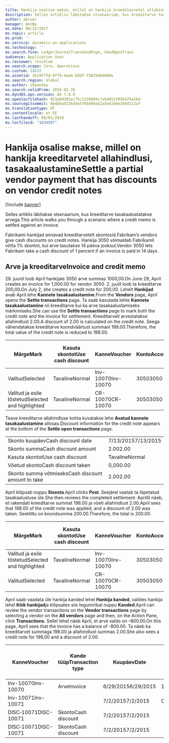 ```yaml
---
title: Hankija osalise makse, millel on hankija kreeditarvetel allahindlusi, tasakaalustamine
description: Selles artiklis läbitakse stsenaarium, kus kreeditarve tasakaalustatakse arvega.
author: abruer
manager: AnnBe
ms.date: 08/22/2017
ms.topic: article
ms.prod: ''
ms.service: dynamics-ax-applications
ms.technology: ''
ms.search.form: LedgerJournalTransVendPaym, VendOpenTrans
audience: Application User
ms.reviewer: roschlom
ms.search.scope: Core, Operations
ms.custom: 14222
ms.assetid: 2b19f7fd-9ff9-4ee4-bddf-f582946d008e
ms.search.region: Global
ms.author: shpandey
ms.search.validFrom: 2016-02-28
ms.dyn365.ops.version: AX 7.0.0
ms.openlocfilehash: 923ab0305ac75c1156984c7a6d051f036479a16d
ms.sourcegitcommit: 8b4b6a9226d4e5f66498ab2a5b4160e26dd112af
ms.translationtype: HT
ms.contentlocale: et-EE
ms.lasthandoff: 08/01/2019
ms.locfileid: "1834507"
---
```

# <a name="settle-a-partial-vendor-payment-that-has-discounts-on-vendor-credit-notes"></a><span data-ttu-id="75eed-103">Hankija osalise makse, millel on hankija kreeditarvetel allahindlusi, tasakaalustamine</span><span class="sxs-lookup"><span data-stu-id="75eed-103">Settle a partial vendor payment that has discounts on vendor credit notes</span></span>

[!include [banner](../includes/banner.md)]

<span data-ttu-id="75eed-104">Selles artiklis läbitakse stsenaarium, kus kreeditarve tasakaalustatakse arvega.</span><span class="sxs-lookup"><span data-stu-id="75eed-104">This article walks you through a scenario where a credit memo is settled against an invoice.</span></span>

<span data-ttu-id="75eed-105">Fabrikami hankijad annavad kreeditarvetelt skontosid.</span><span class="sxs-lookup"><span data-stu-id="75eed-105">Fabrikam’s vendors give cash discounts on credit notes.</span></span> <span data-ttu-id="75eed-106">Hankija 3050 võimaldab Fabrikamil võtta 1% skontot, kui arve tasutakse 14 päeva jooksul.</span><span class="sxs-lookup"><span data-stu-id="75eed-106">Vendor 3050 lets Fabrikam take a cash discount of 1 percent if an invoice is paid in 14 days.</span></span>

## <a name="invoice-and-credit-memo"></a><span data-ttu-id="75eed-107">Arve ja kreeditarve</span><span class="sxs-lookup"><span data-stu-id="75eed-107">Invoice and credit memo</span></span>
<span data-ttu-id="75eed-108">29. juunil loob April hankijale 3050 arve summas 1000,00.</span><span class="sxs-lookup"><span data-stu-id="75eed-108">On June 29, April creates an invoice for 1,000.00 for vendor 3050.</span></span> <span data-ttu-id="75eed-109">2. juulil loob ta kreeditarve 200,00.</span><span class="sxs-lookup"><span data-stu-id="75eed-109">On July 2, she creates a credit note for 200.00.</span></span> <span data-ttu-id="75eed-110">Lehelt **Hankijad** avab April lehe **Kannete tasakaalustamine**.</span><span class="sxs-lookup"><span data-stu-id="75eed-110">From the **Vendors** page, April opens the **Settle transactions** page.</span></span> <span data-ttu-id="75eed-111">Ta saab kasutada lehte **Kannete tasakaalustamine** nii kreeditarve kui ka arve tasakaalustamiseks märkimiseks.</span><span class="sxs-lookup"><span data-stu-id="75eed-111">She can use the **Settle transactions** page to mark both the credit note and the invoice for settlement.</span></span> <span data-ttu-id="75eed-112">Kreeditarvelt arvestatakse allahindlust 2.00.</span><span class="sxs-lookup"><span data-stu-id="75eed-112">A discount of 2.00 is calculated on the credit note.</span></span> <span data-ttu-id="75eed-113">Seega vähendatakse kreeditarve koondväärtust summani 198.00.</span><span class="sxs-lookup"><span data-stu-id="75eed-113">Therefore, the total value of the credit note is reduced to 198.00.</span></span>

| <span data-ttu-id="75eed-114">Märge</span><span class="sxs-lookup"><span data-stu-id="75eed-114">Mark</span></span>                     | <span data-ttu-id="75eed-115">Kasuta skontot</span><span class="sxs-lookup"><span data-stu-id="75eed-115">Use cash discount</span></span> | <span data-ttu-id="75eed-116">Kanne</span><span class="sxs-lookup"><span data-stu-id="75eed-116">Voucher</span></span>   | <span data-ttu-id="75eed-117">Konto</span><span class="sxs-lookup"><span data-stu-id="75eed-117">Account</span></span> | <span data-ttu-id="75eed-118">Kuupäev</span><span class="sxs-lookup"><span data-stu-id="75eed-118">Date</span></span>      | <span data-ttu-id="75eed-119">Tähtaeg</span><span class="sxs-lookup"><span data-stu-id="75eed-119">Due date</span></span>  | <span data-ttu-id="75eed-120">Arve</span><span class="sxs-lookup"><span data-stu-id="75eed-120">Invoice</span></span> | <span data-ttu-id="75eed-121">Summa kandevaluutas</span><span class="sxs-lookup"><span data-stu-id="75eed-121">Amount in transaction currency</span></span> | <span data-ttu-id="75eed-122">Valuuta</span><span class="sxs-lookup"><span data-stu-id="75eed-122">Currency</span></span> | <span data-ttu-id="75eed-123">Tasakaalustatav summa</span><span class="sxs-lookup"><span data-stu-id="75eed-123">Amount to settle</span></span> |
|--------------------------|-------------------|-----------|---------|-----------|-----------|---------|--------------------------------|----------|------------------|
| <span data-ttu-id="75eed-124">Valitud</span><span class="sxs-lookup"><span data-stu-id="75eed-124">Selected</span></span>                 | <span data-ttu-id="75eed-125">Tavaline</span><span class="sxs-lookup"><span data-stu-id="75eed-125">Normal</span></span>            | <span data-ttu-id="75eed-126">Inv-10070</span><span class="sxs-lookup"><span data-stu-id="75eed-126">Inv-10070</span></span> | <span data-ttu-id="75eed-127">3050</span><span class="sxs-lookup"><span data-stu-id="75eed-127">3050</span></span>    | <span data-ttu-id="75eed-128">6/29/2015</span><span class="sxs-lookup"><span data-stu-id="75eed-128">6/29/2015</span></span> | <span data-ttu-id="75eed-129">7/29/2015</span><span class="sxs-lookup"><span data-stu-id="75eed-129">7/29/2015</span></span> | <span data-ttu-id="75eed-130">10070</span><span class="sxs-lookup"><span data-stu-id="75eed-130">10070</span></span>   | <span data-ttu-id="75eed-131">–1000.00</span><span class="sxs-lookup"><span data-stu-id="75eed-131">-1,000.00</span></span>                      | <span data-ttu-id="75eed-132">USA dollar</span><span class="sxs-lookup"><span data-stu-id="75eed-132">USD</span></span>      | <span data-ttu-id="75eed-133">–990.00</span><span class="sxs-lookup"><span data-stu-id="75eed-133">-990.00</span></span>          |
| <span data-ttu-id="75eed-134">Valitud ja esile tõstetud</span><span class="sxs-lookup"><span data-stu-id="75eed-134">Selected and highlighted</span></span> | <span data-ttu-id="75eed-135">Tavaline</span><span class="sxs-lookup"><span data-stu-id="75eed-135">Normal</span></span>            | <span data-ttu-id="75eed-136">CR-10070</span><span class="sxs-lookup"><span data-stu-id="75eed-136">CR-10070</span></span>  | <span data-ttu-id="75eed-137">3050</span><span class="sxs-lookup"><span data-stu-id="75eed-137">3050</span></span>    | <span data-ttu-id="75eed-138">7/2/2015</span><span class="sxs-lookup"><span data-stu-id="75eed-138">7/2/2015</span></span>  | <span data-ttu-id="75eed-139">7/29/2015</span><span class="sxs-lookup"><span data-stu-id="75eed-139">7/29/2015</span></span> |         | <span data-ttu-id="75eed-140">200,00</span><span class="sxs-lookup"><span data-stu-id="75eed-140">200.00</span></span>                         | <span data-ttu-id="75eed-141">USA dollar</span><span class="sxs-lookup"><span data-stu-id="75eed-141">USD</span></span>      | <span data-ttu-id="75eed-142">198.00</span><span class="sxs-lookup"><span data-stu-id="75eed-142">198.00</span></span>           |

<span data-ttu-id="75eed-143">Teave kreeditarve allahindluse kohta kuvatakse lehe **Avatud kannete tasakaalustamine** allosas.</span><span class="sxs-lookup"><span data-stu-id="75eed-143">Discount information for the credit note appears at the bottom of the **Settle open transactions** page.</span></span>

|                              |           |
|------------------------------|-----------|
| <span data-ttu-id="75eed-144">Skonto kuupäev</span><span class="sxs-lookup"><span data-stu-id="75eed-144">Cash discount date</span></span>           | <span data-ttu-id="75eed-145">7/13/2015</span><span class="sxs-lookup"><span data-stu-id="75eed-145">7/13/2015</span></span> |
| <span data-ttu-id="75eed-146">Skonto summa</span><span class="sxs-lookup"><span data-stu-id="75eed-146">Cash discount amount</span></span>         | <span data-ttu-id="75eed-147">2.00</span><span class="sxs-lookup"><span data-stu-id="75eed-147">2.00</span></span>      |
| <span data-ttu-id="75eed-148">Kasuta skontot</span><span class="sxs-lookup"><span data-stu-id="75eed-148">Use cash discount</span></span>            | <span data-ttu-id="75eed-149">Tavaline</span><span class="sxs-lookup"><span data-stu-id="75eed-149">Normal</span></span>    |
| <span data-ttu-id="75eed-150">Võetud skonto</span><span class="sxs-lookup"><span data-stu-id="75eed-150">Cash discount taken</span></span>          | <span data-ttu-id="75eed-151">0,00</span><span class="sxs-lookup"><span data-stu-id="75eed-151">0.00</span></span>      |
| <span data-ttu-id="75eed-152">Skonto summa võtmiseks</span><span class="sxs-lookup"><span data-stu-id="75eed-152">Cash discount amount to take</span></span> | <span data-ttu-id="75eed-153">2.00</span><span class="sxs-lookup"><span data-stu-id="75eed-153">2.00</span></span>      |

<span data-ttu-id="75eed-154">April klõpsab nuppu **Sisesta**.</span><span class="sxs-lookup"><span data-stu-id="75eed-154">April clicks **Post**.</span></span> <span data-ttu-id="75eed-155">Seejärel vaatab ta lõpetatud tasakaalustuse üle.</span><span class="sxs-lookup"><span data-stu-id="75eed-155">She then reviews the completed settlement.</span></span> <span data-ttu-id="75eed-156">Aprillil näeb, et rakendati kreeditarve summat 198.00 ja võeti allahindlust 2.00.</span><span class="sxs-lookup"><span data-stu-id="75eed-156">April sees that 198.00 of the credit note was applied, and a discount of 2.00 was taken.</span></span> <span data-ttu-id="75eed-157">Seetõttu on koondsumma 200.00.</span><span class="sxs-lookup"><span data-stu-id="75eed-157">Therefore, the total is 200.00.</span></span>

| <span data-ttu-id="75eed-158">Märge</span><span class="sxs-lookup"><span data-stu-id="75eed-158">Mark</span></span>                     | <span data-ttu-id="75eed-159">Kasuta skontot</span><span class="sxs-lookup"><span data-stu-id="75eed-159">Use cash discount</span></span> | <span data-ttu-id="75eed-160">Kanne</span><span class="sxs-lookup"><span data-stu-id="75eed-160">Voucher</span></span>   | <span data-ttu-id="75eed-161">Konto</span><span class="sxs-lookup"><span data-stu-id="75eed-161">Account</span></span> | <span data-ttu-id="75eed-162">Kuupäev</span><span class="sxs-lookup"><span data-stu-id="75eed-162">Date</span></span>      | <span data-ttu-id="75eed-163">Tähtaeg</span><span class="sxs-lookup"><span data-stu-id="75eed-163">Due date</span></span>  | <span data-ttu-id="75eed-164">Arve</span><span class="sxs-lookup"><span data-stu-id="75eed-164">Invoice</span></span>  | <span data-ttu-id="75eed-165">Summa kandevaluutas</span><span class="sxs-lookup"><span data-stu-id="75eed-165">Amount in transaction currency</span></span> | <span data-ttu-id="75eed-166">Valuuta</span><span class="sxs-lookup"><span data-stu-id="75eed-166">Currency</span></span> | <span data-ttu-id="75eed-167">Tasakaalustatav summa</span><span class="sxs-lookup"><span data-stu-id="75eed-167">Amount to settle</span></span> |
|--------------------------|-------------------|-----------|---------|-----------|-----------|----------|--------------------------------|----------|------------------|
| <span data-ttu-id="75eed-168">Valitud ja esile tõstetud</span><span class="sxs-lookup"><span data-stu-id="75eed-168">Selected and highlighted</span></span> | <span data-ttu-id="75eed-169">Tavaline</span><span class="sxs-lookup"><span data-stu-id="75eed-169">Normal</span></span>            | <span data-ttu-id="75eed-170">Inv-10070</span><span class="sxs-lookup"><span data-stu-id="75eed-170">Inv-10070</span></span> | <span data-ttu-id="75eed-171">3050</span><span class="sxs-lookup"><span data-stu-id="75eed-171">3050</span></span>    | <span data-ttu-id="75eed-172">6/29/2015</span><span class="sxs-lookup"><span data-stu-id="75eed-172">6/29/2015</span></span> | <span data-ttu-id="75eed-173">7/29/2015</span><span class="sxs-lookup"><span data-stu-id="75eed-173">7/29/2015</span></span> | <span data-ttu-id="75eed-174">10070</span><span class="sxs-lookup"><span data-stu-id="75eed-174">10070</span></span>    | <span data-ttu-id="75eed-175">–1000.00</span><span class="sxs-lookup"><span data-stu-id="75eed-175">-1,000.00</span></span>                      | <span data-ttu-id="75eed-176">USA dollar</span><span class="sxs-lookup"><span data-stu-id="75eed-176">USD</span></span>      | <span data-ttu-id="75eed-177">–200.00</span><span class="sxs-lookup"><span data-stu-id="75eed-177">-200.00</span></span>          |
| <span data-ttu-id="75eed-178">Valitud</span><span class="sxs-lookup"><span data-stu-id="75eed-178">Selected</span></span>                 | <span data-ttu-id="75eed-179">Tavaline</span><span class="sxs-lookup"><span data-stu-id="75eed-179">Normal</span></span>            | <span data-ttu-id="75eed-180">CR-10070</span><span class="sxs-lookup"><span data-stu-id="75eed-180">CR-10070</span></span>  | <span data-ttu-id="75eed-181">3050</span><span class="sxs-lookup"><span data-stu-id="75eed-181">3050</span></span>    | <span data-ttu-id="75eed-182">7/2/2015</span><span class="sxs-lookup"><span data-stu-id="75eed-182">7/2/2015</span></span>  | <span data-ttu-id="75eed-183">7/29/2015</span><span class="sxs-lookup"><span data-stu-id="75eed-183">7/29/2015</span></span> | <span data-ttu-id="75eed-184">CR-10070</span><span class="sxs-lookup"><span data-stu-id="75eed-184">CR-10070</span></span> | <span data-ttu-id="75eed-185">200,00</span><span class="sxs-lookup"><span data-stu-id="75eed-185">200.00</span></span>                         | <span data-ttu-id="75eed-186">USA dollar</span><span class="sxs-lookup"><span data-stu-id="75eed-186">USD</span></span>      | <span data-ttu-id="75eed-187">198.00</span><span class="sxs-lookup"><span data-stu-id="75eed-187">198.00</span></span>           |

<span data-ttu-id="75eed-188">April saab vaadata üle hankija kanded lehel **Hankija kanded**, valides hankija lehel **Kõik hankijad**ja klõpsates siis tegumiribal nuppu **Kanded**.</span><span class="sxs-lookup"><span data-stu-id="75eed-188">April can review the vendor transactions on the **Vendor transactions** page by selecting a vendor on the **All vendors** page and then, on the Action Pane, click **Transactions**.</span></span> <span data-ttu-id="75eed-189">Sellel lehel näeb April, et arve saldo on –800.00.</span><span class="sxs-lookup"><span data-stu-id="75eed-189">On this page, April sees that the invoice has a balance of -800.00.</span></span> <span data-ttu-id="75eed-190">Ta näeb ka kreeditarvet summaga 198.00 ja allahindlust summas 2.00.</span><span class="sxs-lookup"><span data-stu-id="75eed-190">She also sees a credit note for 198.00 and a discount of 2.00.</span></span>

| <span data-ttu-id="75eed-191">Kanne</span><span class="sxs-lookup"><span data-stu-id="75eed-191">Voucher</span></span>    | <span data-ttu-id="75eed-192">Kande tüüp</span><span class="sxs-lookup"><span data-stu-id="75eed-192">Transaction type</span></span> | <span data-ttu-id="75eed-193">Kuupäev</span><span class="sxs-lookup"><span data-stu-id="75eed-193">Date</span></span>      | <span data-ttu-id="75eed-194">Arve</span><span class="sxs-lookup"><span data-stu-id="75eed-194">Invoice</span></span> | <span data-ttu-id="75eed-195">Deebeti summa kande valuutas</span><span class="sxs-lookup"><span data-stu-id="75eed-195">Amount in transaction currency debit</span></span> | <span data-ttu-id="75eed-196">Kreediti summa kande valuutas</span><span class="sxs-lookup"><span data-stu-id="75eed-196">Amount in transaction currency credit</span></span> | <span data-ttu-id="75eed-197">Saldo</span><span class="sxs-lookup"><span data-stu-id="75eed-197">Balance</span></span> | <span data-ttu-id="75eed-198">Valuuta</span><span class="sxs-lookup"><span data-stu-id="75eed-198">Currency</span></span> |
|------------|------------------|-----------|---------|--------------------------------------|---------------------------------------|---------|----------|
| <span data-ttu-id="75eed-199">Inv-10070</span><span class="sxs-lookup"><span data-stu-id="75eed-199">Inv-10070</span></span>  | <span data-ttu-id="75eed-200">Arve</span><span class="sxs-lookup"><span data-stu-id="75eed-200">Invoice</span></span>          | <span data-ttu-id="75eed-201">6/29/2015</span><span class="sxs-lookup"><span data-stu-id="75eed-201">6/29/2015</span></span> | <span data-ttu-id="75eed-202">10070</span><span class="sxs-lookup"><span data-stu-id="75eed-202">10070</span></span>   |                                      | <span data-ttu-id="75eed-203">1 000,00</span><span class="sxs-lookup"><span data-stu-id="75eed-203">1,000.00</span></span>                              | <span data-ttu-id="75eed-204">–800.00</span><span class="sxs-lookup"><span data-stu-id="75eed-204">-800.00</span></span> | <span data-ttu-id="75eed-205">USA dollar</span><span class="sxs-lookup"><span data-stu-id="75eed-205">USD</span></span>      |
| <span data-ttu-id="75eed-206">Inv-10071</span><span class="sxs-lookup"><span data-stu-id="75eed-206">Inv-10071</span></span>  |                  | <span data-ttu-id="75eed-207">7/2/2015</span><span class="sxs-lookup"><span data-stu-id="75eed-207">7/2/2015</span></span>  | <span data-ttu-id="75eed-208">CR10071</span><span class="sxs-lookup"><span data-stu-id="75eed-208">CR10071</span></span> | <span data-ttu-id="75eed-209">200,00</span><span class="sxs-lookup"><span data-stu-id="75eed-209">200.00</span></span>                               |                                       | <span data-ttu-id="75eed-210">0,00</span><span class="sxs-lookup"><span data-stu-id="75eed-210">0.00</span></span>    | <span data-ttu-id="75eed-211">USA dollar</span><span class="sxs-lookup"><span data-stu-id="75eed-211">USD</span></span>      |
| <span data-ttu-id="75eed-212">DISC‑10071</span><span class="sxs-lookup"><span data-stu-id="75eed-212">DISC-10071</span></span> |  <span data-ttu-id="75eed-213">Skonto</span><span class="sxs-lookup"><span data-stu-id="75eed-213">Cash discount</span></span>   | <span data-ttu-id="75eed-214">7/2/2015</span><span class="sxs-lookup"><span data-stu-id="75eed-214">7/2/2015</span></span>  |         | <span data-ttu-id="75eed-215">2.00</span><span class="sxs-lookup"><span data-stu-id="75eed-215">2.00</span></span>                                 |                                       | <span data-ttu-id="75eed-216">0,00</span><span class="sxs-lookup"><span data-stu-id="75eed-216">0.00</span></span>    | <span data-ttu-id="75eed-217">USA dollar</span><span class="sxs-lookup"><span data-stu-id="75eed-217">USD</span></span>      |
| <span data-ttu-id="75eed-218">DISC‑10071</span><span class="sxs-lookup"><span data-stu-id="75eed-218">DISC-10071</span></span> |  <span data-ttu-id="75eed-219">Skonto</span><span class="sxs-lookup"><span data-stu-id="75eed-219">Cash discount</span></span>   | <span data-ttu-id="75eed-220">7/2/2015</span><span class="sxs-lookup"><span data-stu-id="75eed-220">7/2/2015</span></span>  |         |                                      | <span data-ttu-id="75eed-221">2.00</span><span class="sxs-lookup"><span data-stu-id="75eed-221">2.00</span></span>                                  | <span data-ttu-id="75eed-222">0,00</span><span class="sxs-lookup"><span data-stu-id="75eed-222">0.00</span></span>    | <span data-ttu-id="75eed-223">USA dollar</span><span class="sxs-lookup"><span data-stu-id="75eed-223">USD</span></span>      |






